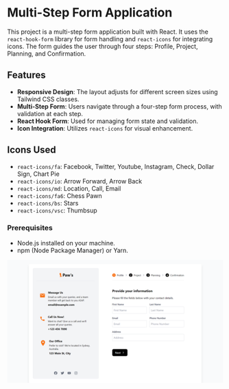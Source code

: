 # Multi-Step Form Application

This project is a multi-step form application built with React. It uses the `react-hook-form` library for form handling and `react-icons` for integrating icons. The form guides the user through four steps: Profile, Project, Planning, and Confirmation.

## Features

- **Responsive Design**: The layout adjusts for different screen sizes using Tailwind CSS classes.
- **Multi-Step Form**: Users navigate through a four-step form process, with validation at each step.
- **React Hook Form**: Used for managing form state and validation.
- **Icon Integration**: Utilizes `react-icons` for visual enhancement.

## Icons Used

- `react-icons/fa`: Facebook, Twitter, Youtube, Instagram, Check, Dollar Sign, Chart Pie
- `react-icons/io`: Arrow Forward, Arrow Back
- `react-icons/md`: Location, Call, Email
- `react-icons/fa6`: Chess Pawn
- `react-icons/bs`: Stars
- `react-icons/vsc`: Thumbsup


### Prerequisites

- Node.js installed on your machine.
- npm (Node Package Manager) or Yarn.

![Project Screenshot](./public/Images/MultiStepForm.png)